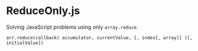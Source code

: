 # ReduceOnly.js

Solving JavaScript problems using only `array.reduce`.

```
arr.reduce(callback( accumulator, currentValue, [, index[, array]] )[, initialValue])
```
